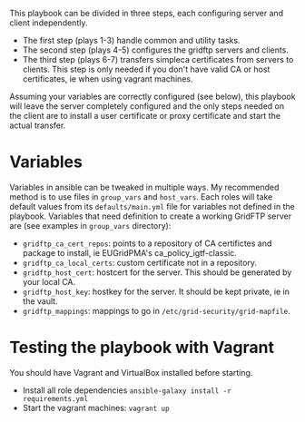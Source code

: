 This playbook can be divided in three steps, each configuring server and
client independently.
- The first step (plays 1-3) handle common and utility tasks.
- The second step (plays 4-5) configures the gridftp servers and clients.
- The third step (plays 6-7) transfers simpleca certificates from servers to clients. This step is only needed if you don't have valid CA or host certificates, ie when using vagrant machines.

Assuming your variables are correctly configured (see below), this playbook will leave the server completely configured and the only steps needed on the client are to install a user certificate or proxy certificate and start the actual transfer.

# Variables
Variables in ansible can be tweaked in multiple ways. My recommended method is to use files in `group_vars` and `host_vars`. Each roles will take default values from its `defaults/main.yml` file for variables not defined in the playbook. Variables that need definition to create a working GridFTP server are (see examples in `group_vars` directory):
- `gridftp_ca_cert_repos`: points to a repository of CA certifictes and package to install, ie EUGridPMA's ca_policy_igtf-classic.
- `gridftp_ca_local_certs`: custom certificate not in a repository.
- `gridftp_host_cert`: hostcert for the server. This should be generated by your local CA.
- `gridftp_host_key`: hostkey for the server. It should be kept private, ie in the vault.
- `gridftp_mappings`: mappings to go in `/etc/grid-security/grid-mapfile`.

# Testing the playbook with Vagrant
You should have Vagrant and VirtualBox installed before starting.

- Install all role dependencies `ansible-galaxy install -r requirements.yml`
- Start the vagrant machines: `vagrant up`
